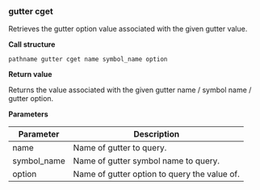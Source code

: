 ### gutter cget

Retrieves the gutter option value associated with the given gutter value.

**Call structure**

`pathname gutter cget name symbol_name option`

**Return value**

Returns the value associated with the given gutter name / symbol name / gutter option.

**Parameters**

| Parameter | Description |
| - | - |
| name  | Name of gutter to query. |
| symbol\_name | Name of gutter symbol name to query. |
| option | Name of gutter option to query the value of. |

